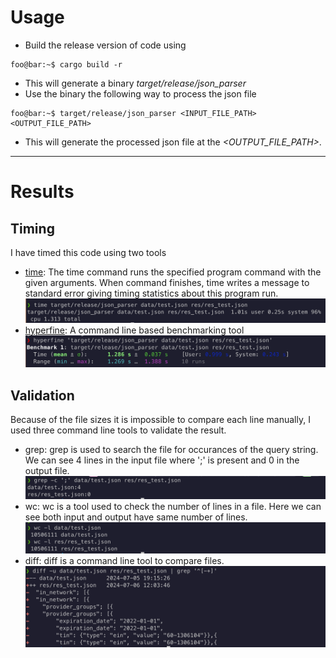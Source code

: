 # Usage
- Build the release version of code using
```console
foo@bar:~$ cargo build -r
```
- This will generate a binary *target/release/json_parser*
- Use the binary the following way to process the json file
```console
foo@bar:~$ target/release/json_parser <INPUT_FILE_PATH> <OUTPUT_FILE_PATH>
```
- This will generate the processed json file at the *<OUTPUT_FILE_PATH>*.

---
# Results
## Timing
I have timed this code using two tools
- [time](https://man7.org/linux/man-pages/man1/time.1.html): The time command runs the specified program command with the given arguments.  When command finishes, time writes a message to standard error giving timing statistics about this program run.
![time result](https://github.com/anmol1115/json_parser/blob/master/time_res.png)
- [hyperfine](https://github.com/sharkdp/hyperfine): A command line based benchmarking tool
![hyperfine result](https://github.com/anmol1115/json_parser/blob/master/hyperfine_res.png)

## Validation
Because of the file sizes it is impossible to compare each line manually, I used three command line tools to validate the result.
- grep: grep is used to search the file for occurances of the query string. We can see 4 lines in the input file where ';' is present and 0 in the output file.
![grep result](https://github.com/anmol1115/json_parser/blob/master/grep_res.png)
- wc: wc is a tool used to check the number of lines in a file. Here we can see both input and output have same number of lines.
![wc result](https://github.com/anmol1115/json_parser/blob/master/wc_res.png)
- diff: diff is a command line tool to compare files.
![diff result](https://github.com/anmol1115/json_parser/blob/master/diff_res.png)
